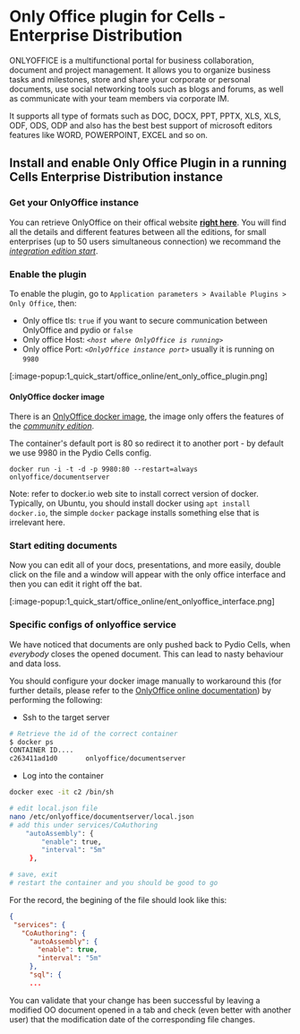 # Only Office plugin for Cells - Enterprise Distribution

ONLYOFFICE is a multifunctional portal for business collaboration, document and project management. It allows you to organize business tasks and milestones, store and share your corporate or personal documents, use social networking tools such as blogs and forums, as well as communicate with your team members via corporate IM.

It supports all type of formats such as DOC, DOCX, PPT, PPTX, XLS, XLS, ODF, ODS, ODP and also has the best best support of microsoft editors features like WORD, POWERPOINT, EXCEL and so on.

## Install and enable Only Office Plugin in a running Cells Enterprise Distribution instance

### Get your OnlyOffice instance

You can retrieve OnlyOffice on their offical website **[right here](https://www.onlyoffice.com/compare-editions.aspx)**.
You will find all the details and different features between all the editions, for small enterprises (up to 50 users simultaneous connection) we recommand the [*integration edition start*](https://www.onlyoffice.com/connectors.aspx).

### Enable the plugin

To enable the plugin, go to `Application parameters > Available Plugins > Only Office`, then:
 
- Only office tls: `true` if you want to secure communication between OnlyOffice and pydio or `false`
- Only office Host: _`<host where OnlyOffice is running>`_
- Only office Port: _`<OnlyOffice instance port>`_ usually it is running on `9980`

<!-- [:image-popup:1_quick_start/office_online/only_office_plugin.png] -->
[:image-popup:1_quick_start/office_online/ent_only_office_plugin.png]

#### OnlyOffice docker image

There is an [OnlyOffice docker image](https://hub.docker.com/r/onlyoffice/documentserver/),
the image only offers the features of the *[community edition](https://www.onlyoffice.com/compare-editions.aspx)*.

The container's default port is 80 so redirect it to another port - by default we use 9980 in the Pydio Cells config.

```shell
docker run -i -t -d -p 9980:80 --restart=always onlyoffice/documentserver
```

Note: refer to docker.io web site to install correct version of docker. Typically, on Ubuntu, you should install docker using `apt install docker.io`, the simple `docker` package installs something else that is irrelevant here.

### Start editing documents

Now you can edit all of your docs, presentations, and more easily, double click on the file and a window will appear with the only office interface and then you can edit it right off the bat.

[:image-popup:1_quick_start/office_online/ent_onlyoffice_interface.png]

### Specific configs of onlyoffice service

We have noticed that documents are only pushed back to Pydio Cells, when _everybody_ closes the opened document.
This can lead to nasty behaviour and data loss.

You should configure your docker image manually to workaround this (for further details, please refer to the [OnlyOffice online documentation](https://api.onlyoffice.com/editors/save)) by performing the following:

- Ssh to the target server

```sh
# Retrieve the id of the correct container
$ docker ps
CONTAINER ID....
c263411ad1d0       onlyoffice/documentserver
```

- Log into the container

```sh
docker exec -it c2 /bin/sh

# edit local.json file
nano /etc/onlyoffice/documentserver/local.json
# add this under services/CoAuthoring 
    "autoAssembly": {
        "enable": true,
        "interval": "5m"
     },

# save, exit
# restart the container and you should be good to go
```

For the record, the begining of the file should look like this:

```json
{
 "services": {
   "CoAuthoring": {
     "autoAssembly": {
       "enable": true,
       "interval": "5m"
     },
     "sql": {
     ...
```

You can validate that your change has been successful by leaving a modified OO document opened in a tab and check (even better with another user) that the modification date of the corresponding file changes.
